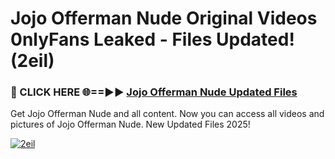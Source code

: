 # Jojo Offerman Nude Original Videos 0nlyFans Leaked - Files Updated! (2eil)

<h3>🔴 CLICK HERE 🌐==►► <a href="https://tinyurl.com/5h6xmrr3" rel="nofollow">Jojo Offerman Nude Updated Files</a></h3>

Get Jojo Offerman Nude and all content. Now you can access all videos and pictures of Jojo Offerman Nude. New Updated Files 2025!

[![2eil](https://i.imgur.com/KVD873Z.gif)](https://tinyurl.com/5h6xmrr3)
